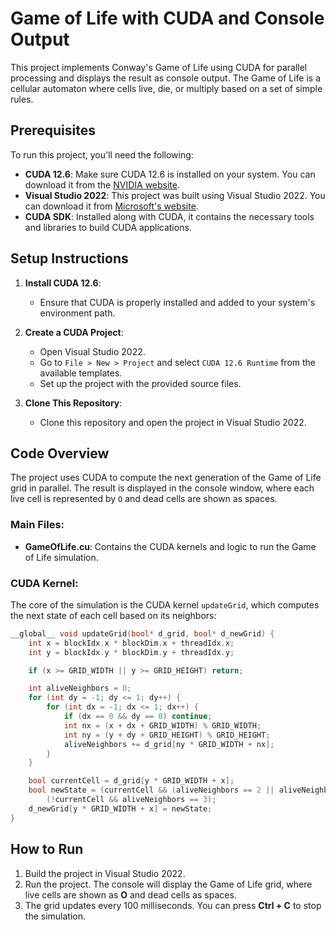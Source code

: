 # Game of Life with CUDA and Console Output

This project implements Conway's Game of Life using CUDA for parallel processing and displays the result as console output. The Game of Life is a cellular automaton where cells live, die, or multiply based on a set of simple rules.

## Prerequisites

To run this project, you'll need the following:

- **CUDA 12.6**: Make sure CUDA 12.6 is installed on your system. You can download it from the [NVIDIA website](https://developer.nvidia.com/cuda-downloads).
- **Visual Studio 2022**: This project was built using Visual Studio 2022. You can download it from [Microsoft's website](https://visualstudio.microsoft.com/).
- **CUDA SDK**: Installed along with CUDA, it contains the necessary tools and libraries to build CUDA applications.

## Setup Instructions

1. **Install CUDA 12.6**:
   - Ensure that CUDA is properly installed and added to your system's environment path.

2. **Create a CUDA Project**:
   - Open Visual Studio 2022.
   - Go to `File > New > Project` and select `CUDA 12.6 Runtime` from the available templates.
   - Set up the project with the provided source files.

3. **Clone This Repository**:
   - Clone this repository and open the project in Visual Studio 2022.

## Code Overview

The project uses CUDA to compute the next generation of the Game of Life grid in parallel. The result is displayed in the console window, where each live cell is represented by `O` and dead cells are shown as spaces.

### Main Files:
- **GameOfLife.cu**: Contains the CUDA kernels and logic to run the Game of Life simulation.

### CUDA Kernel:
The core of the simulation is the CUDA kernel `updateGrid`, which computes the next state of each cell based on its neighbors:

```cpp
__global__ void updateGrid(bool* d_grid, bool* d_newGrid) {
    int x = blockIdx.x * blockDim.x + threadIdx.x;
    int y = blockIdx.y * blockDim.y + threadIdx.y;

    if (x >= GRID_WIDTH || y >= GRID_HEIGHT) return;

    int aliveNeighbors = 0;
    for (int dy = -1; dy <= 1; dy++) {
        for (int dx = -1; dx <= 1; dx++) {
            if (dx == 0 && dy == 0) continue;
            int nx = (x + dx + GRID_WIDTH) % GRID_WIDTH;
            int ny = (y + dy + GRID_HEIGHT) % GRID_HEIGHT;
            aliveNeighbors += d_grid[ny * GRID_WIDTH + nx];
        }
    }

    bool currentCell = d_grid[y * GRID_WIDTH + x];
    bool newState = (currentCell && (aliveNeighbors == 2 || aliveNeighbors == 3)) ||
        (!currentCell && aliveNeighbors == 3);
    d_newGrid[y * GRID_WIDTH + x] = newState;
}
```
## How to Run

1. Build the project in Visual Studio 2022. 
2. Run the project. The console will display the Game of Life grid, where live cells are shown as **O** and dead cells as spaces.
3. The grid updates every 100 milliseconds. You can press **Ctrl + C** to stop the simulation.
